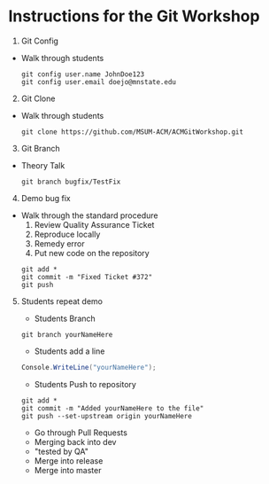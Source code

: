 # Instructions for the Git Workshop

1. Git Config
- Walk through students
  ```
  git config user.name JohnDoe123
  git config user.email doejo@mnstate.edu
  ```
  
2. Git Clone
- Walk through students
    ```
    git clone https://github.com/MSUM-ACM/ACMGitWorkshop.git
    ```

3. Git Branch
- Theory Talk
    ```
    git branch bugfix/TestFix
    ```
4. Demo bug fix
- Walk through the standard procedure
    1. Review Quality Assurance Ticket
    2. Reproduce locally
    3. Remedy error
    4. Put new code on the repository
    ```
    git add *
    git commit -m "Fixed Ticket #372"
    git push
    ```
    
5. Students repeat demo
    - Students Branch
    ```
    git branch yourNameHere
    ```
    
    - Students add a line
    ```cs
    Console.WriteLine("yourNameHere");
    ```
    - Students Push to repository
    ```
    git add *
    git commit -m "Added yourNameHere to the file"
    git push --set-upstream origin yourNameHere
    ```
    - Go through Pull Requests
    - Merging back into dev
    - "tested by QA"
    - Merge into release
    - Merge into master
